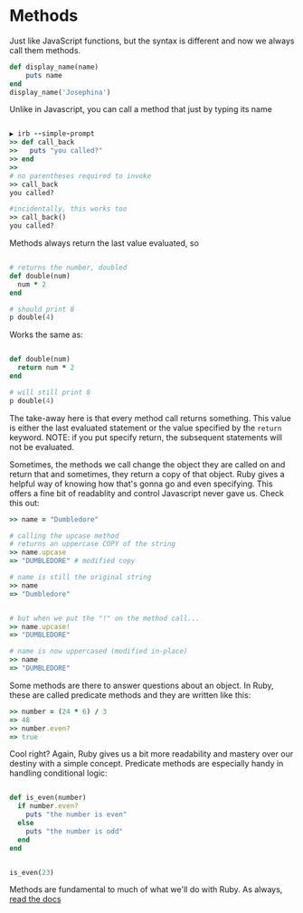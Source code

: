 # Methods

Just like JavaScript functions, but the syntax is different and now we always call them methods.

```ruby
def display_name(name)
    puts name
end
display_name('Josephina')
```

Unlike in Javascript, you can call a method that just by typing its name 

```ruby

▶ irb --simple-prompt
>> def call_back
>>   puts "you called?"
>> end
>> 
# no parentheses required to invoke
>> call_back
you called?

#incidentally, this works too
>> call_back()
you called?

```

Methods always return the last value evaluated, so 

```ruby

# returns the number, doubled
def double(num)
  num * 2
end

# should print 8
p double(4)


```

Works the same as:

```ruby

def double(num)
  return num * 2
end

# will still print 8
p double(4)

```


The take-away here is that every method call returns something. This value is either the last evaluated statement or the value specified by the `return` keyword. NOTE: if you put specify return, the subsequent statements will not be evaluated.


Sometimes, the methods we call change the object they are called on and return that and sometimes, they return a copy of that object. Ruby gives a helpful way of knowing how that's gonna go and even specifying. This offers a fine bit of readablity and control Javascript never gave us. Check this out: 

```ruby
>> name = "Dumbledore"

# calling the upcase method
# returns an uppercase COPY of the string
>> name.upcase
=> "DUMBLEDORE" # modified copy

# name is still the original string 
>> name
=> "Dumbledore" 


# but when we put the "!" on the method call...
>> name.upcase!
=> "DUMBLEDORE"

# name is now uppercased (modified in-place)
>> name
=> "DUMBLEDORE"

```


Some methods are there to answer questions about an object. In Ruby, these are called predicate methods and they are written like this: 

```ruby
>> number = (24 * 6) / 3
=> 48
>> number.even?
=> true

```


Cool right? Again, Ruby gives us a bit more readability and mastery over our destiny with a simple concept. Predicate methods are especially handy in handling conditional logic:

```ruby

def is_even(number)
  if number.even?
    puts "the number is even"
  else
    puts "the number is odd"
  end
end


is_even(23)

```



Methods are fundamental to much of what we'll do with Ruby. As always, [read the docs](https://ruby-doc.org/core-2.4.2/Method.html)




